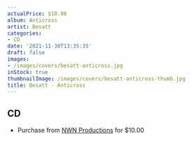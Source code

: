 ```yaml
---
actualPrice: $10.00
album: Anticross
artist: Besatt
categories:
- CD
date: '2021-11-30T13:35:35'
draft: false
images:
- /images/covers/besatt-anticross.jpg
inStock: true
thumbnailImage: /images/covers/besatt-anticross-thumb.jpg
title: Besatt - Anticross
---
```


## CD
* Purchase from [NWN Productions](http://shop.nwnprod.com/index.php?route=product/product&path=93&product_id=19157&sort=pd.name&order=ASC) for $10.00
